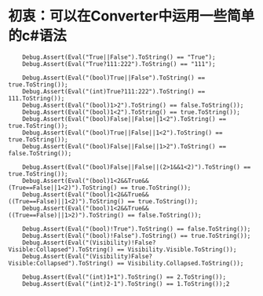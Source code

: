 # 初衷：可以在Converter中运用一些简单的c#语法

		Debug.Assert(Eval("True||False").ToString() == "True");
		Debug.Assert(Eval("True?111:222").ToString() == "111");

		Debug.Assert(Eval("(bool)True||False").ToString() == true.ToString());
		Debug.Assert(Eval("(int)True?111:222").ToString() == 111.ToString());
		Debug.Assert(Eval("(bool)1>2").ToString() == false.ToString());
		Debug.Assert(Eval("(bool)1<2").ToString() == true.ToString());
		Debug.Assert(Eval("(bool)False||False||1<2").ToString() == true.ToString());
		Debug.Assert(Eval("(bool)True||False||1<2").ToString() == true.ToString());
		Debug.Assert(Eval("(bool)False||False||1>2").ToString() == false.ToString());

		Debug.Assert(Eval("(bool)False||False||(2>1&&1<2)").ToString() == true.ToString());
		Debug.Assert(Eval("(bool)1<2&&True&&(True==False||1<2)").ToString() == true.ToString());
		Debug.Assert(Eval("(bool)1<2&&True&&((True==False)||1<2)").ToString() == true.ToString());
		Debug.Assert(Eval("(bool)1<2&&True&&((True==False)||1>2)").ToString() == false.ToString());

		Debug.Assert(Eval("(bool)!True").ToString() == false.ToString());
		Debug.Assert(Eval("(bool)!False").ToString() == true.ToString());
		Debug.Assert(Eval("(Visibility)!False?Visible:Collapsed").ToString() == Visibility.Visible.ToString());
		Debug.Assert(Eval("(Visibility)False?Visible:Collapsed").ToString() == Visibility.Collapsed.ToString());

		Debug.Assert(Eval("(int)1+1").ToString() == 2.ToString());
		Debug.Assert(Eval("(int)2-1").ToString() == 1.ToString());2
       
       
       
       

       
       
       
       
       
       

       
       
       
       
       
       
       

       
       
       
       
	   
       

       
       
       
       
       
       
       

       
       
       
       
       
       

       
       
       
       
       
       
       

       
       
       
       
       
       

       
       
       
       
       
       
       

       
       
       
       
       
       

       
       
       
       
       
       
       

       
       
       
       
       
       

       
       
       
       
       
       
       

       
       
       
       
       
       

       
       
       
       
       
       
       

       
       
       
       
       
       

       
       
       
       
       
       
       

       
       
       
       
